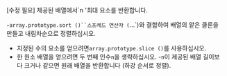 [수정 필요]
제공된 배열에서`n '최대 요소를 반환합니다.

-`array.prototype.sort ()``스프레드 연산자 (`...`)와 결합하여 배열의 얕은 클론을 만들고 내림차순으로 정렬하십시오.
- 지정된 수의 요소를 얻으려면`array.prototype.slice ()`를 사용하십시오.
- 한 원소 배열을 얻으려면 두 번째 인수`n`을 생략하십시오.
-`n`이 제공된 배열 길이보다 크거나 같으면 원래 배열을 반환합니다 (하강 순서로 정렬).
